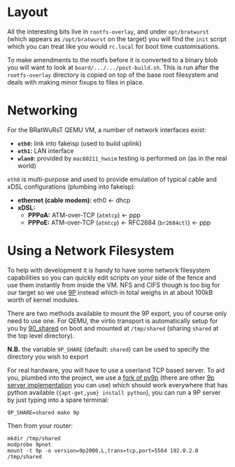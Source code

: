 # Layout

All the interesting bits live in `rootfs-overlay`, and under `opt/bratwurst` (which appears as `/opt/bratwurst` on the target) you will find the `init` script which you can treat like you would `rc.local` for boot time customisations.

To make amendments to the rootfs before it is converted to a binary blob you will want to look at `board/.../.../post-build.sh`.  This is run after the `rootfs-overlay` directory is copied on top of the base root filesystem and deals with making minor fixups to files in place.

# Networking

For the BRatWuRsT QEMU VM, a number of network interfaces exist:

 * **`eth0`:** link into fakeisp (used to build uplink)
 * **`eth1`:** LAN interface
 * **`wlan0`:** provided by `mac80211_hwsim` testing is performed on (as in the real world)

`eth0` is multi-purpose and used to provide emulation of typical cable and xDSL configurations (plumbing into fakeisp):

 * **ethernet (cable modem):** eth0 <- dhcp
 * **xDSL:**
     * **PPPoA:** ATM-over-TCP (`atmtcp`) <- ppp
     * **PPPoE:** ATM-over-TCP (`atmtcp`) <- RFC2684 (`br2684ctl`) <- ppp

# Using a Network Filesystem

To help with development it is handy to have some network filesystem capabilities so you can quickly edit scripts on your side of the fence and use them instantly from inside the VM.  NFS and CIFS though is too big for our target so we use [9P](https://www.kernel.org/doc/Documentation/filesystems/9p.txt) instead which in total weighs in at about 100kB worth of kernel modules.

There are two methods available to mount the 9P export, you of course only need to use one.  For QEMU, the virtio transport is automatically setup for you by [90_shared](board/qemu/mipsel/rootfs-overlay/opt/bratwurst/rc.d/90_shared) on boot and mounted at `/tmp/shared` (sharing `shared` at the top level directory).

**N.B.** the variable `9P_SHARE` (default: `shared`) can be used to specify the directory you wish to export

For real hardware, you will have to use a userland TCP based server.  To aid you, plumbed into the project, we use a [fork of py9p](https://github.com/svinota/py9p) (there are other [9p server implementation](http://9p.cat-v.org/implementations) you can use) which should work everywhere that has python available (`{apt-get,yum} install python`), you can run a 9P server by just typing into a spare terminal:

    9P_SHARE=shared make 9p

Then from your router:

    mkdir /tmp/shared
    modprobe 9pnet
    mount -t 9p -o version=9p2000.L,trans=tcp,port=5564 192.0.2.0 /tmp/shared
